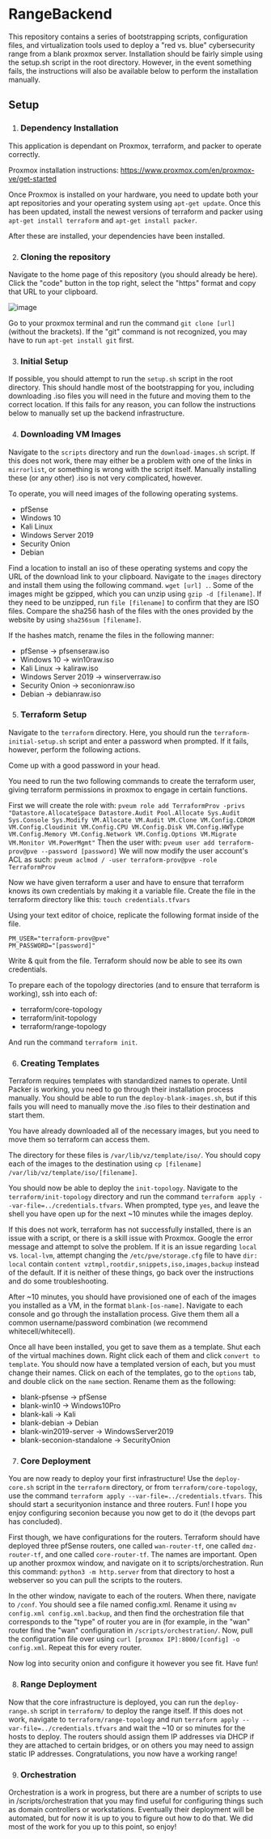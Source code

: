 # RangeBackend

This repository contains a series of bootstrapping scripts, configuration files, and virtualization tools used to deploy a "red vs. blue" cybersecurity range from a blank proxmox server. Installation should be fairly simple using the setup.sh script in the root directory. However, in the event something fails, the instructions will also be available below to perform the installation manually.

## Setup

1. ### Dependency Installation
This application is dependant on Proxmox, terraform, and packer to operate correctly.

Proxmox installation instructions: https://www.proxmox.com/en/proxmox-ve/get-started

Once Proxmox is installed on your hardware, you need to update both your apt repositories and your operating system using `apt-get update`. Once this has been updated, install the newest versions of terraform and packer using `apt-get install terraform` and `apt-get install packer`.

After these are installed, your dependencies have been installed.

2. ### Cloning the repository

Navigate to the home page of this repository (you should already be here). Click the "code" button in the top right, select the "https" format and copy that URL to your clipboard.

![image](https://github.com/NoahKirchner/RangeBackend/assets/18649015/a5d773e6-6be5-4822-9afd-8762731f5a67)

Go to your proxmox terminal and run the command `git clone [url]` (without the brackets). If the "git" command is not recognized, you may have to run `apt-get install git` first.

3. ### Initial Setup

If possible, you should attempt to run the `setup.sh` script in the root directory. This should handle most of the bootstrapping for you, including downloading .iso files you will need in the future and moving them to the correct location. If this fails for any reason, you can follow the instructions below to manually set up the backend infrastructure.

4. ### Downloading VM Images

Navigate to the `scripts` directory and run the `download-images.sh` script. If this does not work, there may either be a problem with one of the links in `mirrorlist`, or something is wrong with the script itself. Manually installing these (or any other) .iso is not very complicated, however.

To operate, you will need images of the following operating systems.
* pfSense
* Windows 10
* Kali Linux
* Windows Server 2019
* Security Onion
* Debian

Find a location to install an iso of these operating systems and copy the URL of the download link to your clipboard. Navigate to the `images` directory and install them using the following command.
`wget [url] .`. Some of the images might be gzipped, which you can unzip using `gzip -d [filename]`. If they need to be unzipped, run `file [filename]` to confirm that they are ISO files. Compare the sha256 hash of the files with the ones provided by the website by using `sha256sum [filename]`.

If the hashes match, rename the files in the following manner:
* pfSense -> pfsenseraw.iso
* Windows 10 -> win10raw.iso
* Kali Linux -> kaliraw.iso
* Windows Server 2019 -> winserverraw.iso
* Security Onion -> seconionraw.iso
* Debian -> debianraw.iso

5. ### Terraform Setup

Navigate to the `terraform` directory. Here, you should run the `terraform-initial-setup.sh` script and enter a password when prompted. If it fails, however, perform the following actions.

Come up with a good password in your head.

You need to run the two following commands to create the terraform user, giving terraform permissions in proxmox to engage in certain functions.

First we will create the role with:
`pveum role add TerraformProv -privs "Datastore.AllocateSpace Datastore.Audit Pool.Allocate Sys.Audit Sys.Console Sys.Modify VM.Allocate VM.Audit VM.Clone VM.Config.CDROM VM.Config.Cloudinit VM.Config.CPU VM.Config.Disk VM.Config.HWType VM.Config.Memory VM.Config.Network VM.Config.Options VM.Migrate VM.Monitor VM.PowerMgmt"`
Then the user with:
`pveum user add terraform-prov@pve --password [password]`
We will now modify the user account's ACL as such:
`pveum aclmod / -user terraform-prov@pve -role TerraformProv`

Now we have given terraform a user and have to ensure that terraform knows its own credentials by making it a variable file. Create the file in the terraform directory like this:
`touch credentials.tfvars`

Using your text editor of choice, replicate the following format inside of the file.

```
PM_USER="terraform-prov@pve"
PM_PASSWORD="[password]"
```

Write & quit from the file. Terraform should now be able to see its own credentials.

To prepare each of the topology directories (and to ensure that terraform is working), ssh into each of:
* terraform/core-topology
* terraform/init-topology
* terraform/range-topology

And run the command `terraform init`.

6. ### Creating Templates

Terraform requires templates with standardized names to operate. Until Packer is working, you need to go through their installation process manually. You should be able to run the `deploy-blank-images.sh`, but if this fails you will need to manually move the .iso files to their destination and start them.

You have already downloaded all of the necessary images, but you need to move them so terraform can access them.

The directory for these files is `/var/lib/vz/template/iso/`. You should copy each of the images to the destination using `cp [filename] /var/lib/vz/template/iso/[filename]`.

You should now be able to deploy the `init-topology`. Navigate to the `terraform/init-topology` directory and run the command `terraform apply --var-file=../credentials.tfvars`. When prompted, type `yes`, and leave the shell you have open up for the next ~10 minutes while the images deploy. 

If this does not work, terraform has not successfully installed, there is an issue with a script, or there is a skill issue with Proxmox. Google the error message and attempt to solve the problem. If it is an issue regarding `local` vs. `local-lvm`, attempt changing the `/etc/pve/storage.cfg` file to have `dir: local` contain `content vztmpl,rootdir,snippets,iso,images,backup` instead of the default. If it is neither of these things, go back over the instructions and do some troubleshooting.

After ~10 minutes, you should have provisioned one of each of the images you installed as a VM, in the format `blank-[os-name]`. Navigate to each console and go through the installation process. Give them them all a common username/password combination (we recommend whitecell/whitecell).

Once all have been installed, you get to save them as a template. Shut each of the virtual machines down. Right click each of them and click `convert to template`. You should now have a templated version of each, but you must change their names. Click on each of the templates, go to the `options` tab, and double click on the `name` section. Rename them as the following:
* blank-pfsense -> pfSense
* blank-win10 -> Windows10Pro
* blank-kali -> Kali
* blank-debian -> Debian
* blank-win2019-server -> WindowsServer2019
* blank-seconion-standalone -> SecurityOnion

7. ### Core Deployment

You are now ready to deploy your first infrastructure! Use the `deploy-core.sh` script in the `terraform` directory, or from `terraform/core-topology`, use the command `terraform apply --var-file=../credentials.tfvars`. This should start a securityonion instance and three routers. Fun! I hope you enjoy configuring seconion because you now get to do it (the devops part has concluded).

First though, we have configurations for the routers. Terraform should have deployed three pfSense routers, one called `wan-router-tf`, one called `dmz-router-tf`, and one called `core-router-tf`. The names are important. Open up another proxmox window, and navigate on it to scripts/orchestration. Run this command: `python3 -m http.server` from that directory to host a webserver so you can pull the scripts to the routers.

In the other window, navigate to each of the routers. When there, navigate to `/conf`. You should see a file named config.xml. Rename it using `mv config.xml config.xml.backup`, and then find the orchestration file that corresponds to the "type" of router you are in (for example, in the "wan" router find the "wan" configuration in `/scripts/orchestration/`. Now, pull the configuration file over using `curl [proxmox IP]:8000/[config] -o config.xml`. Repeat this for every router.

Now log into security onion and configure it however you see fit. Have fun!

8. ### Range Deployment

Now that the core infrastructure is deployed, you can run the `deploy-range.sh` script in `terraform/` to deploy the range itself. If this does not work, navigate to `terraform/range-topology` and run `terraform apply --var-file=../credentials.tfvars` and wait the ~10 or so minutes for the hosts to deploy. The routers should assign them IP addresses via DHCP if they are attached to certain bridges, or on others you may need to assign static IP addresses. Congratulations, you now have a working range!

9. ### Orchestration

Orchestration is a work in progress, but there are a number of scripts to use in /scripts/orchestration that you may find useful for configuring things such as domain controllers or workstations. Eventually their deployment will be automated, but for now it is up to you to figure out how to do that. We did most of the work for you up to this point, so enjoy!


